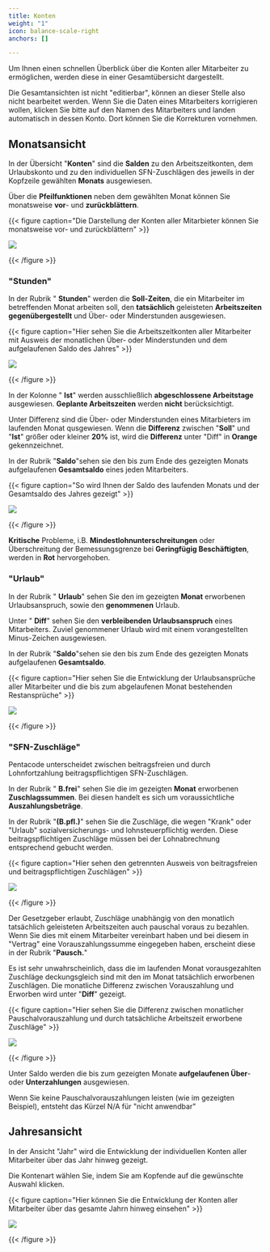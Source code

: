 ```yaml
---
title: Konten
weight: "1"
icon: balance-scale-right
anchors: []

---
```

Um Ihnen einen schnellen Überblick über die Konten aller Mitarbeiter zu ermöglichen, werden diese in einer Gesamtübersicht dargestellt.

Die Gesamtansichten ist nicht "editierbar", können an dieser Stelle also nicht bearbeitet werden. Wenn Sie die Daten eines Mitarbeiters korrigieren wollen, klicken Sie bitte auf den Namen des Mitarbeiters und landen automatisch in dessen Konto. Dort können Sie die Korrekturen vornehmen.

## Monatsansicht

In der Übersicht "**Konten**" sind die **Salden** zu den Arbeitszeitkonten, dem Urlaubskonto und zu den individuellen SFN-Zuschlägen des jeweils in der Kopfzeile gewählten **Monats** ausgewiesen.

Über die **Pfeilfunktionen** neben dem gewählten Monat können Sie monatsweise **vor**- und **zurückblättern**.

{{< figure caption="Die Darstellung der Konten aller Mitarbieter können Sie monatsweise vor- und zurückblättern" >}}

![](/uploads/monatsansicht.png)

{{< /figure >}}

### "Stunden"

In der Rubrik " **Stunden**" werden die **Soll-Zeiten**, die ein Mitarbeiter im betreffenden Monat arbeiten soll, den **tatsächlich** geleisteten **Arbeitszeiten** **gegenübergestellt** und Über- oder Minderstunden ausgewiesen.

{{< figure caption="Hier sehen Sie die Arbeitszeitkonten aller Mitarbeiter mit Ausweis der monatlichen Über- oder Minderstunden und dem aufgelaufenen Saldo des Jahres" >}}

![](/uploads/stunden-alle.png)

{{< /figure >}}

In der Kolonne " **Ist**" werden ausschließlich **abgeschlossene Arbeitstage** ausgewiesen. **Geplante Arbeitszeiten** werden **nicht** berücksichtigt.

Unter Differenz sind die Über- oder Minderstunden eines Mitarbieters im laufenden Monat qusgewiesen. Wenn die **Differenz** zwischen "**Soll**" und "**Ist**" größer oder kleiner **20%** ist, wird die **Differenz** unter "Diff" in **Orange** gekennzeichnet.

In der Rubrik "**Saldo**"sehen sie den bis zum Ende des gezeigten Monats aufgelaufenen **Gesamtsaldo** eines jeden Mitarbeiters.

{{< figure caption="So wird Ihnen der Saldo des laufenden Monats und der Gesamtsaldo des Jahres gezeigt" >}}

![](/uploads/saldo-stunden.png)

{{< /figure >}}

**Kritische** Probleme, i.B. **Mindestlohnunterschreitungen** oder Überschreitung der Bemessungsgrenze bei **Geringfügig Beschäftigten**, werden in **Rot** hervorgehoben.

### "Urlaub"

In der Rubrik " **Urlaub**" sehen Sie den im gezeigten **Monat** erworbenen Urlaubsanspruch, sowie den **genommenen** Urlaub.

Unter " **Diff**" sehen Sie den **verbleibenden Urlaubsanspruch** eines Mitarbeiters. Zuviel genommener Urlaub wird mit einem vorangestellten Minus-Zeichen ausgewiesen.

In der Rubrik "**Saldo**"sehen sie den bis zum Ende des gezeigten Monats aufgelaufenen **Gesamtsaldo**.

{{< figure caption="Hier sehen Sie die Entwicklung der Urlaubsansprüche aller Mitarbeiter und die bis zum abgelaufenen Monat bestehenden Restansprüche" >}}

![](/uploads/urlaub.png)

{{< /figure >}}

### "SFN-Zuschläge"

Pentacode unterscheidet zwischen beitragsfreien und durch Lohnfortzahlung beitragspflichtigen SFN-Zuschlägen.

In der Rubrik " **B.frei**" sehen Sie die im gezeigten **Monat** erworbenen **Zuschlagssummen**. Bei diesen handelt es sich um voraussichtliche **Auszahlungsbeträge**.

In der Rubrik "**(B.pfl.)**" sehen Sie die Zuschläge, die wegen "Krank" oder "Urlaub" sozialversicherungs- und lohnsteuerpflichtig werden. Diese beitragspflichtigen Zuschläge müssen bei der Lohnabrechnung entsprechend gebucht werden.

{{< figure caption="Hier sehen den getrennten Ausweis von beitragsfreien und beitragspflichtigen Zuschlägen" >}}

![](/uploads/bfrei-bpfl.png)

{{< /figure >}}

Der Gesetzgeber erlaubt, Zuschläge unabhängig von den monatlich tatsächlich geleisteten Arbeitszeiten auch pauschal voraus zu bezahlen. Wenn Sie dies mit einem Mitarbeiter vereinbart haben und bei diesem in "Vertrag" eine Vorauszahlungssumme eingegeben haben, erscheint diese in der Rubrik "**Pausch.**"

Es ist sehr unwahrscheinlich, dass die im laufenden Monat vorausgezahlten Zuschläge deckungsgleich sind mit den im Monat tatsächlich erworbenen Zuschlägen. Die monatliche Differenz zwischen Vorauszahlung und Erworben wird unter "**Diff**" gezeigt.

{{< figure caption="Hier sehen Sie die Differenz zwischen monatlicher Pauschalvorauszahlung und durch tatsächliche Arbeitszeit erworbene Zuschläge" >}}

![](/uploads/pausch-diff.png)

{{< /figure >}}

Unter Saldo werden die bis zum gezeigten Monate **aufgelaufenen Über**- oder **Unterzahlungen** ausgewiesen.

Wenn Sie keine Pauschalvorauszahlungen leisten (wie im gezeigten Beispiel), entsteht das Kürzel N/A für "nicht anwendbar"

## Jahresansicht

In der Ansicht "Jahr" wird die Entwicklung der individuellen Konten aller Mitarbeiter über das Jahr hinweg gezeigt.

Die Kontenart wählen Sie, indem Sie am Kopfende auf die gewünschte Auswahl klicken.

{{< figure caption="Hier können Sie die Entwicklung der Konten aller Mitarbeiter über das gesamte Jahrn hinweg einsehen" >}}

![](/uploads/jahresansicht.png)

{{< /figure >}}